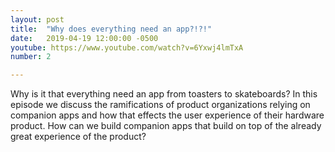 ```yaml
---
layout: post
title:  "Why does everything need an app?!?!"
date:   2019-04-19 12:00:00 -0500
youtube: https://www.youtube.com/watch?v=6Yxwj4lmTxA
number: 2

---
```


Why is it that everything need an app from toasters to skateboards? In this episode we discuss the ramifications of product organizations relying on companion apps and how that effects the user experience of their hardware product. How can we build companion apps that build on top of the already great experience of the product?